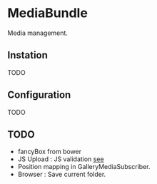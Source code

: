 MediaBundle
==========

Media management.

## Instation
TODO

## Configuration
TODO

## TODO
- fancyBox from bower
- JS Upload : JS validation [see](https://github.com/blueimp/jQuery-File-Upload/wiki/Options#validation-options)
- Position mapping in GalleryMediaSubscriber.
- Browser : Save current folder.
